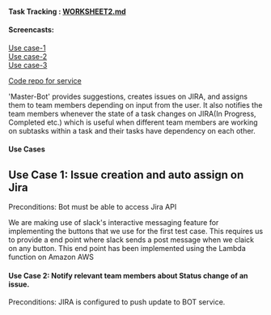 #### Task Tracking : [WORKSHEET2.md](https://github.ncsu.edu/sbiswas4/CSC510_Fall17_Project/blob/master/service/WORKSHEET.md)<br>

#### Screencasts:
[Use case-1](URL)<br>
[Use case-2](URL)<br>
[Use case-3](URL) <br>

[Code repo for service](https://github.ncsu.edu/sbiswas4/CSC510_Fall17_Project/tree/master/service) </br>

'Master-Bot' provides suggestions, creates issues on JIRA, and assigns them to team members depending on input from the user. It also notifies the team members whenever the state of a task changes on JIRA(In Progress, Completed etc.) which is useful when different team members are working on subtasks within a task and their tasks have dependency on each other. 

#### Use Cases
## Use Case 1: Issue creation and auto assign on Jira 
Preconditions: Bot must be able to access Jira API

We are making use of slack's interactive messaging feature for implementing the buttons that we use for the first test case. This requires us to provide a end point where slack sends a post message when we claick on any button. This end point has been implemented using the Lambda function on Amazon AWS

#### Use Case 2: Notify relevant team members about Status change of an issue. 
Preconditions: JIRA is configured to push update to BOT service.
